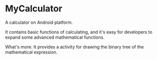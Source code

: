 MyCalculator
============

A calculator on Android platform.

It contains basic functions of calculating, and it's easy for developers to expand some advanced mathematical functions. 

What's more. It provides a activity for drawing the binary tree of the mathematical expression.
